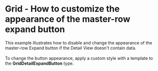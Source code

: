 # Grid - How to customize the appearance of the master-row expand button


<p>This example illustrates how to disable and change the appearance of the master-row Expand button if the Detail View doesn't contain data.<br><br>To change the button appearance, apply a custom style with a template to the <strong>GridDetailExpandButton</strong> type.</p>

<br/>


